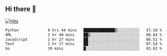 ## Hi there 👋

<!--
**alihaqberdi/alihaqberdi** is a ✨ _special_ ✨ repository because its `README.md` (this file) appears on your GitHub profile.

Here are some ideas to get you started:

- 🔭 I’m currently working on ...
- 🌱 I’m currently learning ...
- 👯 I’m looking to collaborate on ...
- 🤔 I’m looking for help with ...
- 💬 Ask me about ...
- 📫 How to reach me: ...
- 😄 Pronouns: ...
- ⚡ Fun fact: ...
-->

[![Hits](https://hits.sh/github.com/alihaqberdi.svg)](https://hits.sh/github.com/alihaqberdi/)

<!--START_SECTION:waka-->

```txt
Python             9 hrs 44 mins   ██████████████▒░░░░░░░░░░   57.10 %
XML                1 hr 40 mins    ██▒░░░░░░░░░░░░░░░░░░░░░░   09.84 %
JavaScript         1 hr 27 mins    ██░░░░░░░░░░░░░░░░░░░░░░░   08.52 %
Text               1 hr 17 mins    ██░░░░░░░░░░░░░░░░░░░░░░░   07.54 %
Go                 39 mins         █░░░░░░░░░░░░░░░░░░░░░░░░   03.82 %
```

<!--END_SECTION:waka-->
